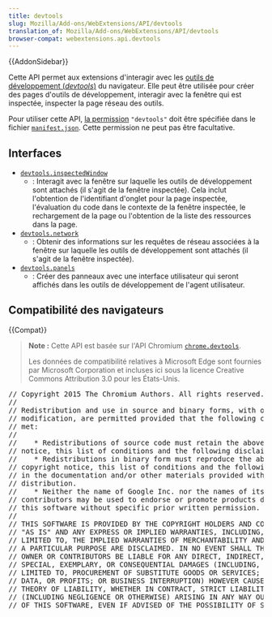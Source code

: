 ```yaml
---
title: devtools
slug: Mozilla/Add-ons/WebExtensions/API/devtools
translation_of: Mozilla/Add-ons/WebExtensions/API/devtools
browser-compat: webextensions.api.devtools
---
```

{{AddonSidebar}}

Cette API permet aux extensions d'interagir avec les [outils de développement (<i lang="en">devtools</i>)](/fr/docs/Glossary/Developer_Tools) du navigateur. Elle peut être utilisée pour créer des pages d'outils de développement, interagir avec la fenêtre qui est inspectée, inspecter la page réseau des outils.

Pour utiliser cette API, [la permission](/fr/docs/Mozilla/Add-ons/WebExtensions/manifest.json/permissions#les_permissions_api) `"devtools"` doit être spécifiée dans le fichier [`manifest.json`](/fr/docs/Mozilla/Add-ons/WebExtensions/manifest.json). Cette permission ne peut pas être facultative.

## Interfaces

- [`devtools.inspectedWindow`](/fr/docs/Mozilla/Add-ons/WebExtensions/API/devtools/inspectedWindow)
  - : Interagit avec la fenêtre sur laquelle les outils de développement sont attachés (il s'agit de la fenêtre inspectée). Cela inclut l'obtention de l'identifiant d'onglet pour la page inspectée, l'évaluation du code dans le contexte de la fenêtre inspectée, le rechargement de la page ou l'obtention de la liste des ressources dans la page.
- [`devtools.network`](/fr/docs/Mozilla/Add-ons/WebExtensions/API/devtools/network)
  - : Obtenir des informations sur les requêtes de réseau associées à la fenêtre sur laquelle les outils de développement sont attachés (il s'agit de la fenêtre inspectée).
- [`devtools.panels`](/fr/docs/Mozilla/Add-ons/WebExtensions/API/devtools/panels)
  - : Créer des panneaux avec une interface utilisateur qui seront affichés dans les outils de développement de l'agent utilisateur.

## Compatibilité des navigateurs

{{Compat}}

> **Note :** Cette API est basée sur l'API Chromium [`chrome.devtools`](https://developer.chrome.com/docs/extensions/mv2/devtools/).
>
> Les données de compatibilité relatives à Microsoft Edge sont fournies par Microsoft Corporation et incluses ici sous la licence Creative Commons Attribution 3.0 pour les États-Unis.

<div class="hidden"><pre>// Copyright 2015 The Chromium Authors. All rights reserved.
//
// Redistribution and use in source and binary forms, with or without
// modification, are permitted provided that the following conditions are
// met:
//
//    * Redistributions of source code must retain the above copyright
// notice, this list of conditions and the following disclaimer.
//    * Redistributions in binary form must reproduce the above
// copyright notice, this list of conditions and the following disclaimer
// in the documentation and/or other materials provided with the
// distribution.
//    * Neither the name of Google Inc. nor the names of its
// contributors may be used to endorse or promote products derived from
// this software without specific prior written permission.
//
// THIS SOFTWARE IS PROVIDED BY THE COPYRIGHT HOLDERS AND CONTRIBUTORS
// "AS IS" AND ANY EXPRESS OR IMPLIED WARRANTIES, INCLUDING, BUT NOT
// LIMITED TO, THE IMPLIED WARRANTIES OF MERCHANTABILITY AND FITNESS FOR
// A PARTICULAR PURPOSE ARE DISCLAIMED. IN NO EVENT SHALL THE COPYRIGHT
// OWNER OR CONTRIBUTORS BE LIABLE FOR ANY DIRECT, INDIRECT, INCIDENTAL,
// SPECIAL, EXEMPLARY, OR CONSEQUENTIAL DAMAGES (INCLUDING, BUT NOT
// LIMITED TO, PROCUREMENT OF SUBSTITUTE GOODS OR SERVICES; LOSS OF USE,
// DATA, OR PROFITS; OR BUSINESS INTERRUPTION) HOWEVER CAUSED AND ON ANY
// THEORY OF LIABILITY, WHETHER IN CONTRACT, STRICT LIABILITY, OR TORT
// (INCLUDING NEGLIGENCE OR OTHERWISE) ARISING IN ANY WAY OUT OF THE USE
// OF THIS SOFTWARE, EVEN IF ADVISED OF THE POSSIBILITY OF SUCH DAMAGE.
</pre></div>
